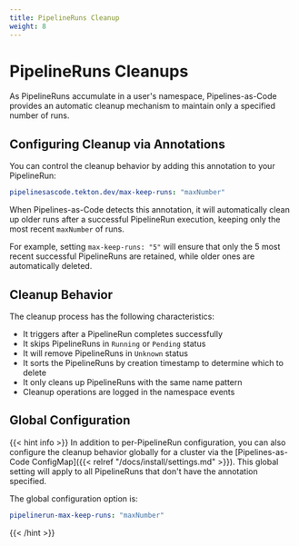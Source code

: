 ```yaml
---
title: PipelineRuns Cleanup
weight: 8
---
```

# PipelineRuns Cleanups

As PipelineRuns accumulate in a user's namespace, Pipelines-as-Code provides an automatic cleanup mechanism to maintain only a specified number of runs.

## Configuring Cleanup via Annotations

You can control the cleanup behavior by adding this annotation to your PipelineRun:

```yaml
pipelinesascode.tekton.dev/max-keep-runs: "maxNumber"
```

When Pipelines-as-Code detects this annotation, it will automatically clean up older runs after a successful PipelineRun execution, keeping only the most recent `maxNumber` of runs.

For example, setting `max-keep-runs: "5"` will ensure that only the 5 most recent successful PipelineRuns are retained, while older ones are automatically deleted.

## Cleanup Behavior

The cleanup process has the following characteristics:

- It triggers after a PipelineRun completes successfully
- It skips PipelineRuns in `Running` or `Pending` status
- It will remove PipelineRuns in `Unknown` status
- It sorts the PipelineRuns by creation timestamp to determine which to delete
- It only cleans up PipelineRuns with the same name pattern
- Cleanup operations are logged in the namespace events

## Global Configuration

{{< hint info >}}
In addition to per-PipelineRun configuration, you can also configure the cleanup behavior globally for a cluster via the [Pipelines-as-Code ConfigMap]({{< relref "/docs/install/settings.md" >}}). This global setting will apply to all PipelineRuns that don't have the annotation specified.

The global configuration option is:

```yaml
pipelinerun-max-keep-runs: "maxNumber"
```

{{< /hint >}}

